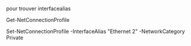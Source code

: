 pour trouver interfacealias

 Get-NetConnectionProfile

Set-NetConnectionProfile -InterfaceAlias "Ethernet 2" -NetworkCategory Private


